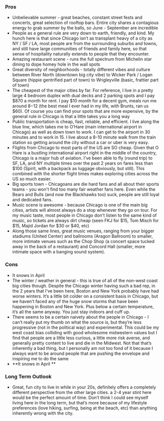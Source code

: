 ### Pros
- Unbelievable summer - great beaches, constant street fests and concerts, great selection of rooftop bars. Entire city shares a contagious energy to grab summer by the balls, so June - September are incredible
- People as a general rule are very down to earth, friendly, and kind. My hunch here is that since Chicago isn’t as transplant heavy of a city as NY / SF / LA, most people are from the surrounding suburbs and towns, and still have large communities of friends and family here, so that sense of hospitality naturally extends to people that they encounter. 
- Amazing restaurant scene - runs the full spectrum from Michelin star dining to dope homey hole in the wall spots
- Great diversity of neighborhoods - totally different vibes and culture between River North (downtown big city vibe) to Wicker Park / Logan Square (hippie gentrified part of town) to Wrigleyville (basic, frattier part of town) 
- The cheapest of the major cities by far. For reference, I live in a pretty large 4 bedroom duplex with dual decks and 2 parking spots and I pay $870 a month for rent. I pay $10 month for a decent gym, meals run me around $8-$12 (the best meal I ever had in my life, with Brunts, ran us $60). Of course you can find your spots that are more expensive, by the general rule in Chicago is that a little takes you a long way 
- Public transportation is cheap, fast, reliable, and efficient. I live along the blue line, which takes me to O’Hare (main international airport in Chicago) as well as down town to work. I can get to the airport in 30 minutes and to work in 15. I live about a 8-10 minute walk from the train station so getting around the city without a car or uber is very easy. 
- Flights from Chicago to most parts of the US are SO cheap. Given that O Hare is a bustling international airport right in the middle of the country, Chicago is a major hub of aviation. I've been able to fly (round trip) to SF, LA, and NY multiple times over the past 2 years on fares less than $100 (Spirit, with a backpack as luggage obviously, but still). This combined with the shorter flight times makes exploring cities across the US so much easier. 
- Big sports town - Chicagoans are die hard fans and all about their sports teams - you won't find too many fair weather fans here. Even while the Bears and Bulls (and now the Blackhawks too) suck, people are still loyal and dedicated fans. 
- Music scene is awesome - because Chicago is one of the main big cities, artists will almost always do a stop whenever they go on tour. For my music taste, most people in Chicago don't listen to the same kind of music, so tickets are always dirt cheap (seen FKJ for $15, Tom Misch for $15, Majid Jordan for $30 or $40, etc)
- Along those same lines, great music venues, ranging from your bigger stadiums (United Center) and ballrooms (Aragon Ballroom) to smaller, more intimate venues such as the Chop Shop (a concert space tucked away in the back of a restaurant) and Concord Hall (smaller, more intimate space with a banging sound system). 

### Cons
- It snows in April
- The winter / weather in general - this is true of all of the non-west coast big cities though. Despite the Chicago winter having such a bad rep, in the 2 years that I’ve been here, Boston and New York probably have had worse winters. It’s a little bit colder on a consistent basis in Chicago, but we haven’t faced any of the huge snow storms that have been happening in Boston and New York. Plus below a certain temperature, it’s all the same anyway. You just stay indoors and cuff up. 
- There seems to be a certain naivety about the people in Chicago - I can’t really put my thumb on what the source is, but they’re less progressive (not in the political way) and experimental. This could be my west coast bias colliding with good wholesome midwestern values but I find that people are a little less curious, a little more risk averse, and generally pretty content to live and die in the Midwest. Not that that’s inherently a bad thing, but I personally am not too fond of it because I always want to be around people that are pushing the envelope and inspiring me to do the same
- **It snows in April **

### Long Term Outlook
- Great, fun city to live in while in your 20s, definitely offers a completely different perspective from the other large cities. a 2-4 year stint here would be the perfect amount of time. Don’t think I could see myself living here in the long term, but that’s more because of my lifestyle preferences (love hiking, surfing, being at the beach, etc) than anything inherently wrong with the city. 
